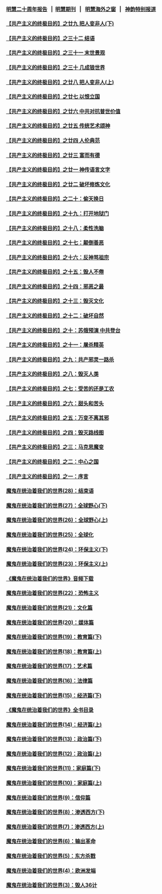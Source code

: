 #### [明慧二十周年报告](https://github.com/gfw-breaker/mh-reports/blob/master/README.md?t=07212140) &nbsp;&nbsp;|&nbsp;&nbsp;[明慧期刊](https://github.com/gfw-breaker/mh-qikan) &nbsp;&nbsp;|&nbsp;&nbsp; [明慧海外之窗](https://github.com/gfw-breaker/mh-news/blob/master/README.md?t=07212140) &nbsp;&nbsp;|&nbsp;&nbsp; [神韵特别报道](https://github.com/gfw-breaker/mh-news/blob/master/shenyun.md?t=07212140) 

#### [【共产主义的终极目的】之廿九 把人变非人(下)](../pages/nsc422/n11344140.md?t=07212140) 

#### [【共产主义的终极目的】之三十二 结语](../pages/nsc422/n11360535.md?t=07212140) 

#### [【共产主义的终极目的】之三十一 末世景观](../pages/nsc422/n11351129.md?t=07212140) 

#### [【共产主义的终极目的】之三十 几成狼世界](../pages/nsc422/n11348280.md?t=07212140) 

#### [【共产主义的终极目的】之廿八 把人变非人(上)](../pages/nsc422/n11340492.md?t=07212140) 

#### [【共产主义的终极目的】之廿七 以恨立国](../pages/nsc422/n11336944.md?t=07212140) 

#### [【共产主义的终极目的】之廿六 中共对抗普世价值](../pages/nsc422/n11324785.md?t=07212140) 

#### [【共产主义的终极目的】之廿五 传统艺术颂神](../pages/nsc422/n11296396.md?t=07212140) 

#### [【共产主义的终极目的】之廿四 人伦典范](../pages/nsc422/n11296397.md?t=07212140) 

#### [【共产主义的终极目的】之廿三 富而有德](../pages/nsc422/n11283598.md?t=07212140) 

#### [【共产主义的终极目的】之廿一 神传语言文字](../pages/nsc422/n11263265.md?t=07212140) 

#### [【共产主义的终极目的】之廿二 破坏修炼文化](../pages/nsc422/n11245728.md?t=07212140) 

#### [【共产主义的终极目的】之二十：偷天换日](../pages/nsc422/n11238846.md?t=07212140) 

#### [【共产主义的终极目的】之十九：打开地狱门](../pages/nsc422/n11206376.md?t=07212140) 

#### [【共产主义的终极目的】之十八：柔性洗脑](../pages/nsc422/n11199994.md?t=07212140) 

#### [【共产主义的终极目的】之十七：颠倒善恶](../pages/nsc422/n11179782.md?t=07212140) 

#### [【共产主义的终极目的】之十六：反神骂祖宗](../pages/nsc422/n11166798.md?t=07212140) 

#### [【共产主义的终极目的】之十五：毁人不倦](../pages/nsc422/n11166792.md?t=07212140) 

#### [【共产主义的终极目的】之十四：邪恶之最](../pages/nsc422/n11150249.md?t=07212140) 

#### [【共产主义的终极目的】之十三：毁灭文化](../pages/nsc422/n11135227.md?t=07212140) 

#### [【共产主义的终极目的】之十二：破坏自然](../pages/nsc422/n11135214.md?t=07212140) 

#### [【共产主义的终极目的】之十：苏俄预演 中共登台](../pages/nsc422/n11118424.md?t=07212140) 

#### [【共产主义的终极目的】之十一：屠杀精英](../pages/nsc422/n11118442.md?t=07212140) 

#### [【共产主义的终极目的】之九：共产邪灵一路杀](../pages/nsc422/n11114139.md?t=07212140) 

#### [【共产主义的终极目的】之八：毁灭人类](../pages/nsc422/n11108503.md?t=07212140) 

#### [【共产主义的终极目的】之七：受苦的还是工农](../pages/nsc422/n11101809.md?t=07212140) 

#### [【共产主义的终极目的】之六：甜头和苦头](../pages/nsc422/n11096971.md?t=07212140) 

#### [【共产主义的终极目的】之五：万变不离其邪](../pages/nsc422/n11091285.md?t=07212140) 

#### [【共产主义的终极目的】之四：毁灭路线图](../pages/nsc422/n11086284.md?t=07212140) 

#### [【共产主义的终极目的】之三：马克思魔变](../pages/nsc422/n11061941.md?t=07212140) 

#### [【共产主义的终极目的】之二：中心之国](../pages/nsc422/n11047728.md?t=07212140) 

#### [【共产主义的终极目的】之一：序言](../pages/nsc422/n11086077.md?t=07212140) 

#### [魔鬼在统治着我们的世界(28)：结束语](../pages/nsc422/n10936246.md?t=07212140) 

#### [魔鬼在统治着我们的世界(27)：全球野心(下)](../pages/nsc422/n10928319.md?t=07212140) 

#### [魔鬼在统治着我们的世界(26)：全球野心(上)](../pages/nsc422/n10900318.md?t=07212140) 

#### [魔鬼在统治着我们的世界(25)：全球化](../pages/nsc422/n10788205.md?t=07212140) 

#### [魔鬼在统治着我们的世界(24)：环保主义(下)](../pages/nsc422/n10695307.md?t=07212140) 

#### [魔鬼在统治着我们的世界(23)：环保主义(上)](../pages/nsc422/n10688613.md?t=07212140) 

#### [《魔鬼在统治着我们的世界》音频下载](../pages/nsc422/n10635553.md?t=07212140) 

#### [魔鬼在统治着我们的世界(22)：恐怖主义](../pages/nsc422/n10614727.md?t=07212140) 

#### [魔鬼在统治着我们的世界(21)：文化篇](../pages/nsc422/n10597706.md?t=07212140) 

#### [魔鬼在统治着我们的世界(20)：媒体篇](../pages/nsc422/n10586579.md?t=07212140) 

#### [魔鬼在统治着我们的世界(19)：教育篇(下)](../pages/nsc422/n10564808.md?t=07212140) 

#### [魔鬼在统治着我们的世界(18)：教育篇(上)](../pages/nsc422/n10526970.md?t=07212140) 

#### [魔鬼在统治着我们的世界(17)：艺术篇](../pages/nsc422/n10499093.md?t=07212140) 

#### [魔鬼在统治着我们的世界(16)：法律篇](../pages/nsc422/n10485969.md?t=07212140) 

#### [魔鬼在统治着我们的世界(15)：经济篇(下)](../pages/nsc422/n10469975.md?t=07212140) 

#### [《魔鬼在统治着我们的世界》全书目录](../pages/nsc422/n10464261.md?t=07212140) 

#### [魔鬼在统治着我们的世界(14)：经济篇(上)](../pages/nsc422/n10457370.md?t=07212140) 

#### [魔鬼在统治着我们的世界(13)：政治篇(下)](../pages/nsc422/n10448270.md?t=07212140) 

#### [魔鬼在统治着我们的世界(12)：政治篇(上)](../pages/nsc422/n10444576.md?t=07212140) 

#### [魔鬼在统治着我们的世界(11)：家庭篇(下)](../pages/nsc422/n10440961.md?t=07212140) 

#### [魔鬼在统治着我们的世界(10)：家庭篇(上)](../pages/nsc422/n10435448.md?t=07212140) 

#### [魔鬼在统治着我们的世界(9)：信仰篇](../pages/nsc422/n10432159.md?t=07212140) 

#### [魔鬼在统治着我们的世界(8)：渗透西方(下)](../pages/nsc422/n10429603.md?t=07212140) 

#### [魔鬼在统治着我们的世界(7)：渗透西方(上)](../pages/nsc422/n10426013.md?t=07212140) 

#### [魔鬼在统治着我们的世界(6)：输出革命](../pages/nsc422/n10421536.md?t=07212140) 

#### [魔鬼在统治着我们的世界(5)：东方杀戮](../pages/nsc422/n10417707.md?t=07212140) 

#### [魔鬼在统治着我们的世界(4)：欧洲发端](../pages/nsc422/n10414890.md?t=07212140) 

#### [魔鬼在统治着我们的世界(3)：毁人36计](../pages/nsc422/n10411583.md?t=07212140) 

